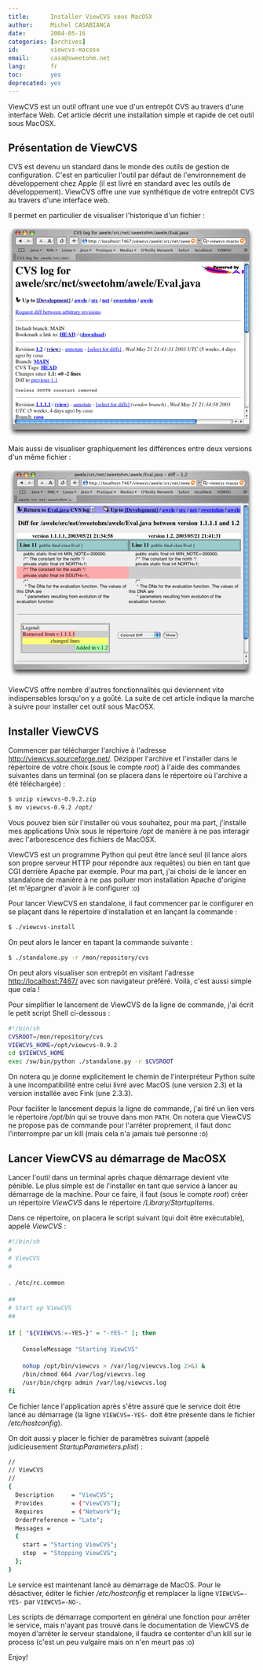 ```yaml
---
title:      Installer ViewCVS sous MacOSX
author:     Michel CASABIANCA
date:       2004-05-16
categories: [archives]
id:         viewcvs-macosx
email:      casa@sweetohm.net
lang:       fr
toc:        yes
deprecated: yes
---
```


ViewCVS est un outil offrant une vue d'un entrepôt CVS au travers d'une
interface Web. Cet article décrit une installation simple et rapide de
cet outil sous MacOSX.

<!--more-->

Présentation de ViewCVS
-----------------------

CVS est devenu un standard dans le monde des outils de gestion de
configuration. C'est en particulier l'outil par défaut de
l'environnement de développement chez Apple (il est livré en standard
avec les outils de développement). ViewCVS offre une vue synthétique de
votre entrepôt CVS au travers d'une interface web.

Il permet en particulier de visualiser l'historique d'un fichier :

![Historique d'un fichier](viewcvs-macosx.history.png)

Mais aussi de visualiser graphiquement les différences entre deux
versions d'un même fichier :

![Différences entre versions d'un fichier](viewcvs-macosx.diff.png)

ViewCVS offre nombre d'autres fonctionnalités qui deviennent vite
indispensables lorsqu'on y a goûté. La suite de cet article indique la
marche à suivre pour installer cet outil sous MacOSX.

Installer ViewCVS
-----------------

Commencer par télécharger l'archive à l'adresse
<http://viewcvs.sourceforge.net/>. Dézipper l'archive et l'installer
dans le répertoire de votre choix (sous le compte *root*) à l'aide des
commandes suivantes dans un terminal (on se placera dans le répertoire
où l'archive a été téléchargée) :

```bash
$ unzip viewcvs-0.9.2.zip
$ mv viewcvs-0.9.2 /opt/
```

Vous pouvez bien sûr l'installer où vous souhaitez, pour ma part,
j'installe mes applications Unix sous le répertoire */opt* de manière à
ne pas interagir avec l'arborescence des fichiers de MacOSX.

ViewCVS est un programme Python qui peut être lancé seul (il lance alors
son propre serveur HTTP pour répondre aux requêtes) ou bien en tant que
CGI derrière Apache par exemple. Pour ma part, j'ai choisi de le lancer
en standalone de manière à ne pas polluer mon installation Apache
d'origine (et m'épargner d'avoir à le configurer :o)

Pour lancer ViewCVS en standalone, il faut commencer par le configurer
en se plaçant dans le répertoire d'installation et en lançant la
commande :

```bash
$ ./viewcvs-install
```

On peut alors le lancer en tapant la commande suivante :

```bash
$ ./standalone.py -r /mon/repository/cvs
```

On peut alors visualiser son entrepôt en visitant l'adresse
<http://localhost:7467/> avec son navigateur préféré. Voilà, c'est aussi
simple que cela !

Pour simplifier le lancement de ViewCVS de la ligne de commande, j'ai
écrit le petit script Shell ci-dessous :

```bash
#!/bin/sh
CVSROOT=/mon/repository/cvs
VIEWCVS_HOME=/opt/viewcvs-0.9.2
cd $VIEWCVS_HOME
exec /sw/bin/python ./standalone.py -r $CVSROOT
```

On notera qu je donne explicitement le chemin de l'interpréteur Python
suite à une incompatibilité entre celui livré avec MacOS (une version
2.3) et la version installée avec Fink (une 2.3.3).

Pour faciliter le lancement depuis la ligne de commande, j'ai tiré un
lien vers le répertoire */opt/bin* qui se trouve dans mon `PATH`. On
notera que ViewCVS ne propose pas de commande pour l'arrêter proprement,
il faut donc l'interrompre par un kill (mais cela n'a jamais tué
personne :o)

Lancer ViewCVS au démarrage de MacOSX
-------------------------------------

Lancer l'outil dans un terminal après chaque démarrage devient vite
pénible. Le plus simple est de l'installer en tant que service à lancer
au démarrage de la machine. Pour ce faire, il faut (sous le compte
*root*) créer un répertoire *ViewCVS* dans le répertoire
*/Library/StartupItems*.

Dans ce répertoire, on placera le script suivant (qui doit être
exécutable), appelé *ViewCVS* :

```bash
#!/bin/sh
#
# ViewCVS
#

. /etc/rc.common

##
# Start up ViewCVS
##

if [ "${VIEWCVS:=-YES-}" = "-YES-" ]; then

    ConsoleMessage "Starting ViewCVS"

    nohup /opt/bin/viewcvs > /var/log/viewcvs.log 2>&1 &
    /bin/chmod 664 /var/log/viewcvs.log
    /usr/bin/chgrp admin /var/log/viewcvs.log
fi
```

Ce fichier lance l'application après s'être assuré que le service doit
être lancé au démarrage (la ligne `VIEWCVS=-YES-` doit être présente
dans le fichier */etc/hostconfig*).

On doit aussi y placer le fichier de paramètres suivant (appelé
judicieusement *StartupParameters.plist*) :

```bash
//
// ViewCVS
//
{
  Description     = "ViewCVS";
  Provides        = ("ViewCVS");
  Requires        = ("Network");
  OrderPreference = "Late";
  Messages =
  {
    start = "Starting ViewCVS";
    stop  = "Stopping ViewCVS";
  };
}
```

Le service est maintenant lancé au démarrage de MacOS. Pour le
désactiver, éditer le fichier */etc/hostconfig* et remplacer la ligne
`VIEWCVS=-YES-` par `VIEWCVS=-NO-`.

Les scripts de démarrage comportent en général une fonction pour arrêter
le service, mais n'ayant pas trouvé dans le documentation de ViewCVS de
moyen d'arrêter le serveur standalone, il faudra se contenter d'un kill
sur le process (c'est un peu vulgaire mais on n'en meurt pas :o)

Enjoy!

